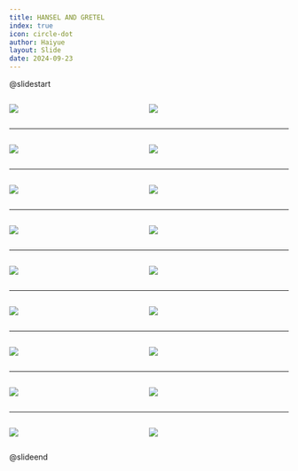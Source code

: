 ```yaml
---
title: HANSEL AND GRETEL
index: true
icon: circle-dot
author: Haiyue
layout: Slide
date: 2024-09-23
---
```

 
@slidestart

<div style="display:flex">
<div style="flex:1">

![](/reading/english/Level-O/HANSEL%20AND%20GRETEL/001.webp)
</div>
<div style="flex:1">

![](/reading/english/Level-O/HANSEL%20AND%20GRETEL/002.webp)
</div>
</div>

---

<div style="display:flex">
<div style="flex:1">

![](/reading/english/Level-O/HANSEL%20AND%20GRETEL/003.webp)
</div>
<div style="flex:1">

![](/reading/english/Level-O/HANSEL%20AND%20GRETEL/004.webp)
</div>
</div>

---

<div style="display:flex">
<div style="flex:1">

![](/reading/english/Level-O/HANSEL%20AND%20GRETEL/005.webp)
</div>
<div style="flex:1">

![](/reading/english/Level-O/HANSEL%20AND%20GRETEL/006.webp)
</div>
</div>

---

<div style="display:flex">
<div style="flex:1">

![](/reading/english/Level-O/HANSEL%20AND%20GRETEL/007.webp)
</div>
<div style="flex:1">

![](/reading/english/Level-O/HANSEL%20AND%20GRETEL/008.webp)
</div>
</div>

---

<div style="display:flex">
<div style="flex:1">

![](/reading/english/Level-O/HANSEL%20AND%20GRETEL/009.webp)
</div>
<div style="flex:1">

![](/reading/english/Level-O/HANSEL%20AND%20GRETEL/010.webp)
</div>
</div>

---

<div style="display:flex">
<div style="flex:1">

![](/reading/english/Level-O/HANSEL%20AND%20GRETEL/011.webp)
</div>
<div style="flex:1">

![](/reading/english/Level-O/HANSEL%20AND%20GRETEL/012.webp)
</div>
</div>

---

<div style="display:flex">
<div style="flex:1">

![](/reading/english/Level-O/HANSEL%20AND%20GRETEL/013.webp)
</div>
<div style="flex:1">

![](/reading/english/Level-O/HANSEL%20AND%20GRETEL/014.webp)
</div>
</div>

---

<div style="display:flex">
<div style="flex:1">

![](/reading/english/Level-O/HANSEL%20AND%20GRETEL/015.webp)
</div>
<div style="flex:1">

![](/reading/english/Level-O/HANSEL%20AND%20GRETEL/016.webp)
</div>
</div>

---

<div style="display:flex">
<div style="flex:1">

![](/reading/english/Level-O/HANSEL%20AND%20GRETEL/017.webp)
</div>
<div style="flex:1">

![](/reading/english/Level-O/HANSEL%20AND%20GRETEL/018.webp)
</div>
</div>

@slideend